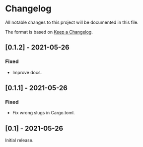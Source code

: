 # Changelog
All notable changes to this project will be documented in this file.

The format is based on [Keep a Changelog](https://keepachangelog.com/en/1.0.0/).

## [0.1.2] - 2021-05-26
### Fixed
- Improve docs.

## [0.1.1] - 2021-05-26
### Fixed
- Fix wrong slugs in Cargo.toml.

## [0.1] - 2021-05-26

Initial release.